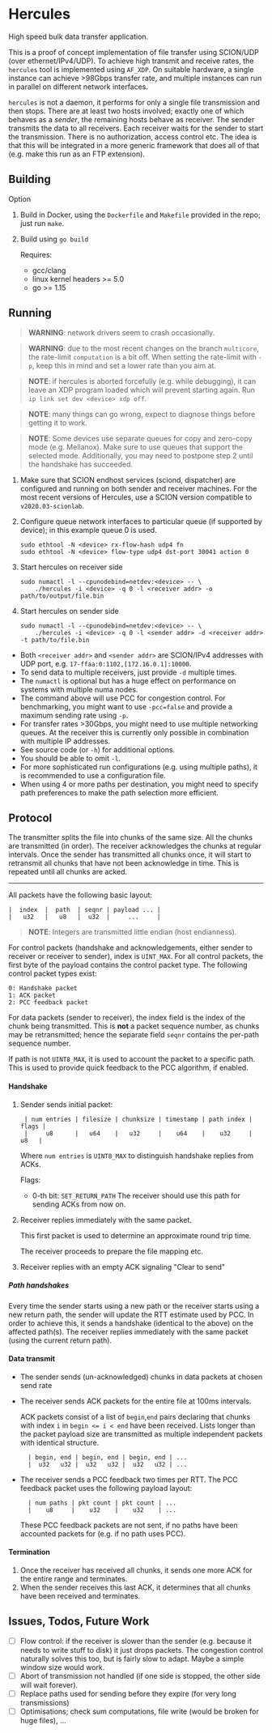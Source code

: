 # Hercules

High speed bulk data transfer application.

This is a proof of concept implementation of file transfer using SCION/UDP (over ethernet/IPv4/UDP).
To achieve high transmit and receive rates, the `hercules` tool is implemented using `AF_XDP`.
On suitable hardware, a single instance can achieve >98Gbps transfer rate, and multiple instances can run in parallel on different network interfaces.

`hercules` is not a daemon, it performs for only a single file transmission and then stops. 
There are at least two hosts involved; exactly one of which behaves as a _sender_, the remaining hosts behave as receiver.
The sender transmits the data to all receivers.
Each receiver waits for the sender to start the transmission.
There is no authorization, access control etc. The idea is that this will be integrated in a more generic framework that does all of that (e.g. make this run as an FTP extension).

## Building

Option
1. Build in Docker, using the `Dockerfile` and `Makefile` provided in the repo; just run `make`.

1. Build using `go build`
  
   Requires:
    - gcc/clang
    - linux kernel headers >= 5.0
    - go >= 1.15


## Running

> **WARNING**: network drivers seem to crash occasionally.

> **WARNING**: due to the most recent changes on the branch `multicore`, the rate-limit `computation` is a bit off.
  When setting the rate-limit with `-p`, keep this in mind and set a lower rate than you aim at.

> **NOTE**: if hercules is aborted forcefully (e.g. while debugging), it can leave an XDP program loaded which will prevent starting again.
						Run `ip link set dev <device> xdp off`.

> **NOTE**: many things can go wrong, expect to diagnose things before getting it to work.

> **NOTE**: Some devices use separate queues for copy and zero-copy mode (e.g. Mellanox).
  Make sure to use queues that support the selected mode.
  Additionally, you may need to postpone step 2 until the handshake has succeeded.

1. Make sure that SCION endhost services (sciond, dispatcher) are configured and running on both sender and receiver machines.
   For the most recent versions of Hercules, use a SCION version compatible to `v2020.03-scionlab`.

1. Configure queue network interfaces to particular queue (if supported by device); in this example queue 0 is used. 

    ```shell
    sudo ethtool -N <device> rx-flow-hash udp4 fn
    sudo ethtool -N <device> flow-type udp4 dst-port 30041 action 0
    ```

1. Start hercules on receiver side

    ```shell
    sudo numactl -l --cpunodebind=netdev:<device> -- \ 
        ./hercules -i <device> -q 0 -l <receiver addr> -o path/to/output/file.bin
    ```

1. Start hercules on sender side

    ```shell
    sudo numactl -l --cpunodebind=netdev:<device> -- \
        ./hercules -i <device> -q 0 -l <sender addr> -d <receiver addr> -t path/to/file.bin
    ```

* Both `<receiver addr>` and `<sender addr>` are SCION/IPv4 addresses with UDP port, e.g. `17-ffaa:0:1102,[172.16.0.1]:10000`.
* To send data to multiple receivers, just provide `-d` multiple times.
* The `numactl` is optional but has a huge effect on performance on systems with multiple numa nodes.
* The command above will use PCC for congestion control. For benchmarking, you might want to use `-pcc=false` and provide a maximum sending rate using `-p`.
* For transfer rates >30Gbps, you might need to use multiple networking queues. At the receiver this is currently only possible in combination with multiple IP addresses. 
* See source code (or `-h`) for additional options.
* You should be able to omit `-l`.
* For more sophisticated run configurations (e.g. using multiple paths), it is recommended to use a configuration file.
* When using 4 or more paths per destination, you might need to specify path preferences to make the path selection more efficient. 


## Protocol

The transmitter splits the file into chunks of the same size. All the chunks are transmitted (in order).
The receiver acknowledges the chunks at regular intervals.
Once the sender has transmitted all chunks once, it will start to retransmit all chunks that have not been acknowledge in time. 
This is repeated until all chunks are acked.


---


All packets have the following basic layout:

	|  index  |  path  | seqnr | payload ... |
	|   u32   |   u8   |  u32  |     ...     |


> **NOTE**: Integers are transmitted little endian (host endianness).

For control packets (handshake and acknowledgements, either sender to receiver or receiver to sender), index is `UINT_MAX`.
For all control packets, the first byte of the payload contains the control packet type.
The following control packet types exist:

    0: Handshake packet
    1: ACK packet
    2: PCC feedback packet

For data packets (sender to receiver), the index field is the index of the chunk being transmitted.
This is **not** a packet sequence number, as chunks may be retransmitted; hence the separate field `seqnr` contains the per-path sequence number.

If path is not `UINT8_MAX`, it is used to account the packet to a specific path.
This is used to provide quick feedback to the PCC algorithm, if enabled.


#### Handshake

1. Sender sends initial packet:

        | num entries | filesize | chunksize | timestamp | path index | flags |
        |     u8      |   u64    |   u32     |    u64    |    u32     |  u8   |
        
    Where `num entries` is `UINT8_MAX` to distinguish handshake replies from ACKs.
    
    Flags:
    - 0-th bit: `SET_RETURN_PATH` The receiver should use this path for sending
    ACKs from now on.

1. Receiver replies immediately with the same packet.

    This first packet is used to determine an approximate round trip time.
    
	The receiver proceeds to  prepare the file mapping etc.

1. Receiver replies with an empty ACK signaling "Clear to send"

##### Path handshakes

Every time the sender starts using a new path or the receiver starts using a new
return path, the sender will update the RTT estimate used by PCC.
In order to achieve this, it sends a handshake (identical to the above) on the
affected path(s).
The receiver replies immediately with the same packet (using the current return path).

#### Data transmit

* The sender sends (un-acknowledged) chunks in data packets at chosen send rate
* The receiver sends ACK packets for the entire file at 100ms intervals.
    
  ACK packets consist of a list of `begin`,`end` pairs declaring that chunks
  with index `i` in `begin <= i < end` have been received.
  Lists longer than the packet payload size are transmitted as multiple 
  independent packets with identical structure.


        | begin, end | begin, end | begin, end | ...
        |  u32   u32 |  u32   u32 |  u32   u32 | ...

* The receiver sends a PCC feedback two times per RTT.
  The PCC feedback packet uses the following payload layout:
   
        | num paths | pkt count | pkt count | ...
        |    u8     |    u32    |    u32    | ...
       
  These PCC feedback packets are not sent, if no paths have been accounted packets for
  (e.g. if no path uses PCC). 

#### Termination

1. Once the receiver has received all chunks, it sends one more ACK for the entire range and terminates.
1. When the sender receives this last ACK, it determines that all chunks have been received and terminates.

## Issues, Todos, Future Work

* [ ] Flow control: if the receiver is slower than the sender (e.g. because it needs to write stuff to disk) it just drops packets.
	  The congestion control naturally solves this too, but is fairly slow to adapt.
	  Maybe a simple window size would work.
* [ ] Abort of transmission not handled (if one side is stopped, the other side will wait forever).
* [ ] Replace paths used for sending before they expire (for very long transmissions)
* [ ] Optimisations; check sum computations, file write (would be broken for huge files), ...
